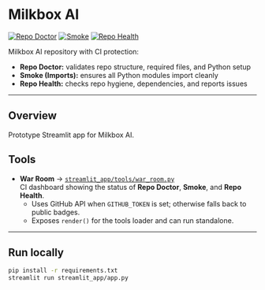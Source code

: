 # Milkbox AI

[![Repo Doctor](https://github.com/swanepoelchristo/milkbox-ai/actions/workflows/repo_doctor.yml/badge.svg)](../../actions/workflows/repo_doctor.yml)
[![Smoke](https://github.com/swanepoelchristo/milkbox-ai/actions/workflows/smoke.yml/badge.svg)](../../actions/workflows/smoke.yml)
[![Repo Health](https://github.com/swanepoelchristo/milkbox-ai/actions/workflows/health.yml/badge.svg)](../../actions/workflows/health.yml)

Milkbox AI repository with CI protection:
- **Repo Doctor:** validates repo structure, required files, and Python setup  
- **Smoke (Imports):** ensures all Python modules import cleanly  
- **Repo Health:** checks repo hygiene, dependencies, and reports issues  

---

## Overview

Prototype Streamlit app for Milkbox AI.

## Tools

- **War Room** → [`streamlit_app/tools/war_room.py`](streamlit_app/tools/war_room.py)  
  CI dashboard showing the status of **Repo Doctor**, **Smoke**, and **Repo Health**.  
  - Uses GitHub API when `GITHUB_TOKEN` is set; otherwise falls back to public badges.  
  - Exposes `render()` for the tools loader and can run standalone.

---

## Run locally

```bash
pip install -r requirements.txt
streamlit run streamlit_app/app.py
